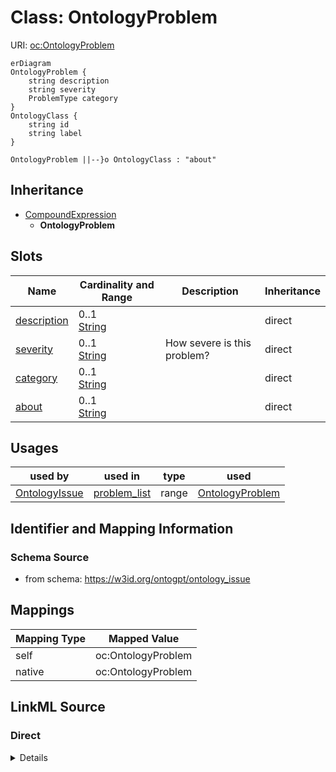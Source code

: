 # Class: OntologyProblem



URI: [oc:OntologyProblem](http://w3id.org/ontogpt/ontology-class-templateOntologyProblem)


```mermaid
erDiagram
OntologyProblem {
    string description  
    string severity  
    ProblemType category  
}
OntologyClass {
    string id  
    string label  
}

OntologyProblem ||--}o OntologyClass : "about"

```




## Inheritance
* [CompoundExpression](CompoundExpression.md)
    * **OntologyProblem**



## Slots

| Name | Cardinality and Range | Description | Inheritance |
| ---  | --- | --- | --- |
| [description](description.md) | 0..1 <br/> [String](String.md) |  | direct |
| [severity](severity.md) | 0..1 <br/> [String](String.md) | How severe is this problem? | direct |
| [category](category.md) | 0..1 <br/> [String](String.md) |  | direct |
| [about](about.md) | 0..1 <br/> [String](String.md) |  | direct |





## Usages

| used by | used in | type | used |
| ---  | --- | --- | --- |
| [OntologyIssue](OntologyIssue.md) | [problem_list](problem_list.md) | range | [OntologyProblem](OntologyProblem.md) |






## Identifier and Mapping Information







### Schema Source


* from schema: https://w3id.org/ontogpt/ontology_issue





## Mappings

| Mapping Type | Mapped Value |
| ---  | ---  |
| self | oc:OntologyProblem |
| native | oc:OntologyProblem |





## LinkML Source

<!-- TODO: investigate https://stackoverflow.com/questions/37606292/how-to-create-tabbed-code-blocks-in-mkdocs-or-sphinx -->

### Direct

<details>
```yaml
name: OntologyProblem
from_schema: https://w3id.org/ontogpt/ontology_issue
rank: 1000
is_a: CompoundExpression
attributes:
  description:
    name: description
    description: A succinct description of the problem
    from_schema: https://w3id.org/ontogpt/ontology_issue
    rank: 1000
  severity:
    name: severity
    description: How severe is this problem?
    from_schema: https://w3id.org/ontogpt/ontology_issue
    rank: 1000
  category:
    name: category
    description: What category does this problem fall into?
    from_schema: https://w3id.org/ontogpt/ontology_issue
    rank: 1000
    range: ProblemType
  about:
    name: about
    annotations:
      prompt:
        tag: prompt
        value: semicolon-separated list of terms in the ontology that are problematic.
    description: What terms in the ontology is this problem about?
    from_schema: https://w3id.org/ontogpt/ontology_issue
    rank: 1000
    multivalued: true
    range: OntologyClass

```
</details>

### Induced

<details>
```yaml
name: OntologyProblem
from_schema: https://w3id.org/ontogpt/ontology_issue
rank: 1000
is_a: CompoundExpression
attributes:
  description:
    name: description
    description: A succinct description of the problem
    from_schema: https://w3id.org/ontogpt/ontology_issue
    rank: 1000
    alias: description
    owner: OntologyProblem
    domain_of:
    - OntologyProblem
    - OntologyChange
    range: string
  severity:
    name: severity
    description: How severe is this problem?
    from_schema: https://w3id.org/ontogpt/ontology_issue
    rank: 1000
    alias: severity
    owner: OntologyProblem
    domain_of:
    - OntologyProblem
    range: string
  category:
    name: category
    description: What category does this problem fall into?
    from_schema: https://w3id.org/ontogpt/ontology_issue
    rank: 1000
    alias: category
    owner: OntologyProblem
    domain_of:
    - OntologyProblem
    - OntologyChange
    range: ProblemType
  about:
    name: about
    annotations:
      prompt:
        tag: prompt
        value: semicolon-separated list of terms in the ontology that are problematic.
    description: What terms in the ontology is this problem about?
    from_schema: https://w3id.org/ontogpt/ontology_issue
    rank: 1000
    multivalued: true
    alias: about
    owner: OntologyProblem
    domain_of:
    - OntologyProblem
    - OntologyChange
    range: OntologyClass

```
</details>